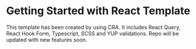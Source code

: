 # Getting Started with React Template

This template has been created by using CRA. It includes React Query, React Hook Form, Typescript, SCSS and YUP validations. Repo will be updated with new features soon.